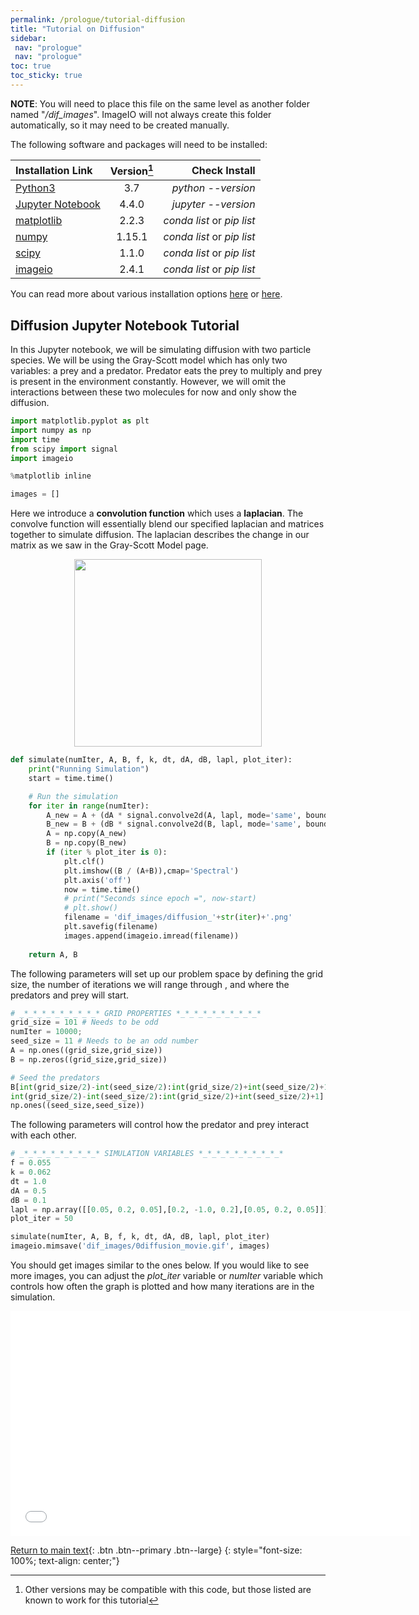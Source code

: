 ```yaml
---
permalink: /prologue/tutorial-diffusion
title: "Tutorial on Diffusion"
sidebar:
 nav: "prologue"
 nav: "prologue"
toc: true
toc_sticky: true
---
```


**NOTE**: You will need to place this file on the same level as another folder named "*/dif_images*". ImageIO will not always create this folder automatically, so it may need to be created manually.

The following software and packages will need to be installed:

| Installation Link | Version[^version] | Check Install | 
|:------|:-----:|------:|
| [Python3](https://www.python.org/downloads/)  |3.7 |*python --version* | 
| [Jupyter Notebook](https://jupyter.org/index.html) | 4.4.0 | *jupyter --version* |
| [matplotlib](https://matplotlib.org/users/installing.html) | 2.2.3 | *conda list* or *pip list* |
| [numpy](https://numpy.org/install/) | 1.15.1 | *conda list* or *pip list* |
| [scipy](https://www.scipy.org/install.html) |  1.1.0 | *conda list* or *pip list* |
| [imageio](https://imageio.readthedocs.io/en/stable/installation.html) | 2.4.1 | *conda list* or *pip list* |

[^version]: Other versions may be compatible with this code, but those listed are known to work for this tutorial

You can read more about various installation options [here](https://realpython.com/installing-python/) or [here](https://docs.conda.io/en/latest/). 


## Diffusion Jupyter Notebook Tutorial

In this Jupyter notebook, we will be simulating diffusion with two particle species. We will be using the Gray-Scott model which has only two variables: a prey and a predator. Predator eats the prey to multiply and prey is present in the environment constantly. However,  we will omit the interactions between these two molecules for now and only show the diffusion.

~~~ python
import matplotlib.pyplot as plt
import numpy as np
import time
from scipy import signal
import imageio 

%matplotlib inline

images = []
~~~

Here we introduce a **convolution function** which uses a **laplacian**. The convolve function will essentially blend our specified laplacian and matrices together to simulate diffusion. The laplacian describes the change in our matrix as we saw in the Gray-Scott Model page. 

<center>
<img src = "../assets/images/A_concentration_one_time_step.png" width="300">
</center>

~~~ python
def simulate(numIter, A, B, f, k, dt, dA, dB, lapl, plot_iter):
    print("Running Simulation")
    start = time.time()

    # Run the simulation
    for iter in range(numIter):
        A_new = A + (dA * signal.convolve2d(A, lapl, mode='same', boundary='fill', fillvalue=0)) * dt
        B_new = B + (dB * signal.convolve2d(B, lapl, mode='same', boundary='fill', fillvalue=0)) * dt
        A = np.copy(A_new)
        B = np.copy(B_new)
        if (iter % plot_iter is 0):
            plt.clf()
            plt.imshow((B / (A+B)),cmap='Spectral')
            plt.axis('off')
            now = time.time()
            # print("Seconds since epoch =", now-start)
            # plt.show()
            filename = 'dif_images/diffusion_'+str(iter)+'.png'
            plt.savefig(filename)
            images.append(imageio.imread(filename))
    
    return A, B
~~~

The following parameters will set up our problem space by defining the grid size, the number of iterations we will range through , and where the predators and prey will start.

~~~ python
# _*_*_*_*_*_*_*_*_* GRID PROPERTIES *_*_*_*_*_*_*_*_*_*
grid_size = 101 # Needs to be odd
numIter = 10000;
seed_size = 11 # Needs to be an odd number
A = np.ones((grid_size,grid_size))
B = np.zeros((grid_size,grid_size))

# Seed the predators
B[int(grid_size/2)-int(seed_size/2):int(grid_size/2)+int(seed_size/2)+1, \
int(grid_size/2)-int(seed_size/2):int(grid_size/2)+int(seed_size/2)+1] = \
np.ones((seed_size,seed_size))
~~~

The following parameters will control how the predator and prey interact with each other.

~~~ python
# _*_*_*_*_*_*_*_*_* SIMULATION VARIABLES *_*_*_*_*_*_*_*_*_*
f = 0.055
k = 0.062
dt = 1.0
dA = 0.5
dB = 0.1
lapl = np.array([[0.05, 0.2, 0.05],[0.2, -1.0, 0.2],[0.05, 0.2, 0.05]])
plot_iter = 50

simulate(numIter, A, B, f, k, dt, dA, dB, lapl, plot_iter)
imageio.mimsave('dif_images/0diffusion_movie.gif', images)
~~~

You should get images similar to the ones below. If you would like to see more images, you can adjust the *plot_iter* variable or *numIter* variable which controls how often the graph is plotted and how many iterations are in the simulation. 

<iframe width="640" height="360" src="../assets/0diffusion_movie.gif" frameborder="0" allowfullscreen></iframe>

[Return to main text](animals##Changing-parameters-influence-the-macro-behavior-of-the-reaction-diffusion-system){: .btn .btn--primary .btn--large}
{: style="font-size: 100%; text-align: center;"}